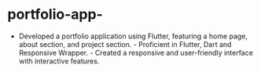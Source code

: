# portfolio-app-
- Developed a portfolio application using Flutter, featuring a home page, about section, and project section. - Proficient in Flutter, Dart and Responsive Wrapper. - Created a responsive and user-friendly interface with interactive features.
